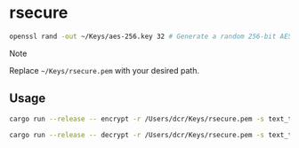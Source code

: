 # rsecure

```bash
openssl rand -out ~/Keys/aes-256.key 32 # Generate a random 256-bit AES key (32 bytes)
```

> [!NOTE]  
> Replace `~/Keys/rsecure.pem` with your desired path.

## Usage

```bash
cargo run --release -- encrypt -r /Users/dcr/Keys/rsecure.pem -s text_to_encrypt.txt
```

```bash
cargo run --release -- decrypt -r /Users/dcr/Keys/rsecure.pem -s text_to_decrypt.txt
```
